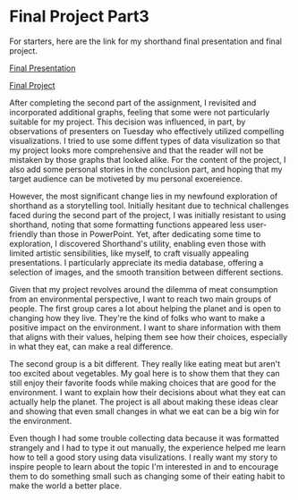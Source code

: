 # Final Project Part3

For starters, here are the link for my shorthand final presentation and final project.

[Final Presentation](https://carnegiemellon.shorthandstories.com/the-meat-dilemma-a-global-environmental-perspective/index.html)

[Final Project](https://carnegiemellon.shorthandstories.com/the-meat-dilemma-a-global-environmental-perspective-final-project/index.html)


After completing the second part of the assignment, I revisited and incorporated additional graphs, feeling that some were not particularly suitable for my project. This decision was influenced, in part, by observations of presenters on Tuesday who effectively utilized compelling visualizations. I tried to use some diffent types of data visulization so that my project looks more comprehensive and that the reader will not be mistaken by those graphs that looked alike. For the content of the project, I also add some personal stories in the conclusion part, and hoping that my target audience can be motiveted by mu personal exoereience.

However, the most significant change lies in my newfound exploration of shorthand as a storytelling tool. Initially hesitant due to technical challenges faced during the second part of the project, I was initially resistant to using shorthand, noting that some formatting functions appeared less user-friendly than those in PowerPoint. Yet, after dedicating some time to exploration, I discovered Shorthand's utility, enabling even those with limited artistic sensibilities, like myself, to craft visually appealing presentations. I particularly appreciate its media database, offering a selection of images, and the smooth transition between different sections.

Given that my project revolves around the dilemma of meat consumption from an environmental perspective, I want to reach two main groups of people. The first group cares a lot about helping the planet and is open to changing how they live. They're the kind of folks who want to make a positive impact on the environment. I want to share information with them that aligns with their values, helping them see how their choices, especially in what they eat, can make a real difference.

The second group is a bit different. They really like eating meat but aren't too excited about vegetables. My goal here is to show them that they can still enjoy their favorite foods while making choices that are good for the environment. I want to explain how their decisions about what they eat can actually help the planet. The project is all about making these ideas clear and showing that even small changes in what we eat can be a big win for the environment.

Even though I had some trouble collecting data because it was formatted strangely and I had to type it out manually, the experience helped me learn how to tell a good story using data visulizations. I really want my story to inspire people to learn about the topic I'm interested in and to encourage them to do something small such as changing some of their eating habit to make the world a better place. 
